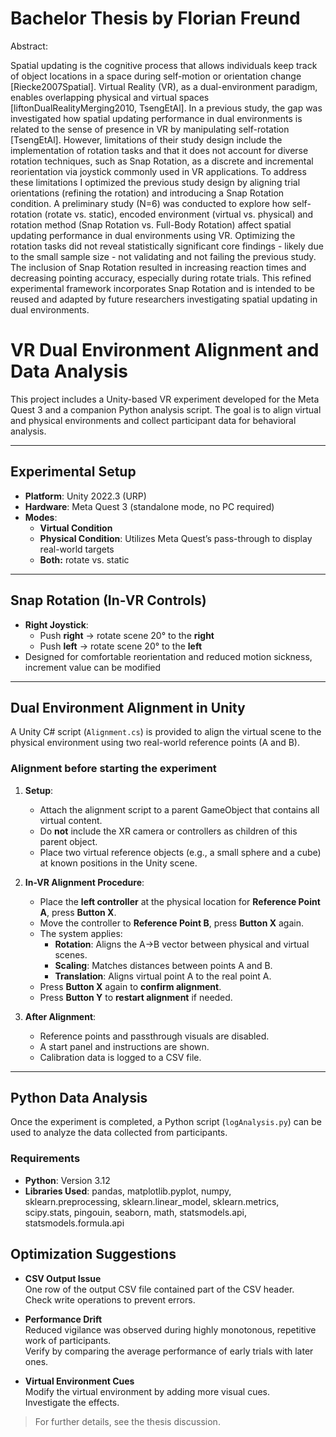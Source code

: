 # Bachelor Thesis by Florian Freund


Abstract:

Spatial updating is the cognitive process that allows individuals keep track of object locations in a space during self-motion or orientation change [Riecke2007Spatial].
Virtual Reality (VR), as a dual-environment paradigm, enables overlapping physical and virtual spaces [liftonDualRealityMerging2010, TsengEtAl].
In a previous study, the gap was investigated how spatial updating performance in dual environments is related to the sense of presence in VR by manipulating self-rotation [TsengEtAl]. 
However, limitations of their study design include the implementation of rotation tasks and that it does not account for diverse rotation techniques, such as Snap Rotation, as a discrete and incremental reorientation via joystick commonly used in VR applications.
To address these limitations I optimized the previous study design by aligning trial orientations (refining the rotation) and introducing a Snap Rotation condition. 
A preliminary study (N=6) was conducted to explore how self-rotation (rotate vs. static), encoded environment (virtual vs. physical) and rotation method (Snap Rotation vs. Full-Body Rotation) affect spatial updating performance in dual environments using VR.
Optimizing the rotation tasks did not reveal statistically significant core findings - likely due to the small sample size - not validating and not failing the previous study. 
The inclusion of Snap Rotation resulted in increasing reaction times and decreasing pointing accuracy, especially during rotate trials.
This refined experimental framework incorporates Snap Rotation and is intended to be reused and adapted by future researchers investigating spatial updating in dual environments. 


# VR Dual Environment Alignment and Data Analysis

This project includes a Unity-based VR experiment developed for the Meta Quest 3 and a companion Python analysis script. The goal is to align virtual and physical environments and collect participant data for behavioral analysis.

---

## Experimental Setup

- **Platform**: Unity 2022.3 (URP)
- **Hardware**: Meta Quest 3 (standalone mode, no PC required)
- **Modes**:
  - **Virtual Condition**
  - **Physical Condition**: Utilizes Meta Quest’s pass-through to display real-world targets
  - **Both:** rotate vs. static

---

## Snap Rotation (In-VR Controls)

- **Right Joystick**:
  - Push **right** → rotate scene 20° to the **right**
  - Push **left** → rotate scene 20° to the **left**
- Designed for comfortable reorientation and reduced motion sickness, increment value can be modified

---

## Dual Environment Alignment in Unity

A Unity C# script (`Alignment.cs`) is provided to align the virtual scene to the physical environment using two real-world reference points (A and B).

### Alignment before starting the experiment

1. **Setup**:
   - Attach the alignment script to a parent GameObject that contains all virtual content.
   - Do **not** include the XR camera or controllers as children of this parent object.
   - Place two virtual reference objects (e.g., a small sphere and a cube) at known positions in the Unity scene.

2. **In-VR Alignment Procedure**:
   - Place the **left controller** at the physical location for **Reference Point A**, press **Button X**.
   - Move the controller to **Reference Point B**, press **Button X** again.
   - The system applies:
     - **Rotation**: Aligns the A→B vector between physical and virtual scenes.
     - **Scaling**: Matches distances between points A and B.
     - **Translation**: Aligns virtual point A to the real point A.
   - Press **Button X** again to **confirm alignment**.
   - Press **Button Y** to **restart alignment** if needed.

3. **After Alignment**:
   - Reference points and passthrough visuals are disabled.
   - A start panel and instructions are shown.
   - Calibration data is logged to a CSV file.

---

## Python Data Analysis

Once the experiment is completed, a Python script (`logAnalysis.py`) can be used to analyze the data collected from participants.

### Requirements

- **Python**: Version 3.12
- **Libraries Used**:
  pandas, matplotlib.pyplot, numpy, sklearn.preprocessing, sklearn.linear_model, sklearn.metrics,
  scipy.stats, pingouin, seaborn, math, statsmodels.api, statsmodels.formula.api


## Optimization Suggestions

- **CSV Output Issue**  
  One row of the output CSV file contained part of the CSV header.  
  Check write operations to prevent errors.

- **Performance Drift**  
  Reduced vigilance was observed during highly monotonous, repetitive work of participants.  
  Verify by comparing the average performance of early trials with later ones.

- **Virtual Environment Cues**  
  Modify the virtual environment by adding more visual cues.  
  Investigate the effects.

> For further details, see the thesis discussion.



